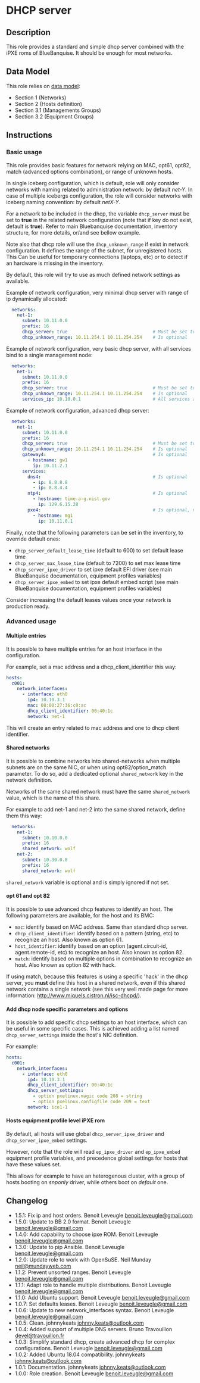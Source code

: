# DHCP server

## Description

This role provides a standard and simple dhcp server combined with the iPXE roms of BlueBanquise.
It should be enough for most networks.

## Data Model

This role relies on [data model](https://github.com/bluebanquise/bluebanquise/blob/master/resources/data_model.md):
* Section 1 (Networks)
* Section 2 (Hosts definition)
* Section 3.1 (Managements Groups)
* Section 3.2 (Equipment Groups)

## Instructions

### Basic usage

This role provides basic features for network relying on MAC, opt61, opt82, match (advanced options combination), or range of unknown hosts.

In single iceberg configuration, which is default, role will only consider networks with naming related to administration network: by default *net-Y*.
In case of multiple icebergs configuration, the role will consider networks with iceberg naming convention: by default *netX-Y*.

For a network to be included in the dhcp,
the variable `dhcp_server` must be set to **true** in the related network configuration (note that if key do not exist, default is **true**). Refer to main Bluebanquise documentation, inventory structure, for more details, or/and see bellow example.

Note also that dhcp role will use the `dhcp_unknown_range` if exist in network configuration. It defines the range of the subnet, for unregistered hosts.
This Can be useful for temporary connections (laptops, etc) or to detect if an
hardware is missing in the inventory.

By default, this role will try to use as much defined network settings as available.

Example of network configuration, very minimal dhcp server with range of ip dynamically allocated:

```yaml
  networks:
    net-1:
      subnet: 10.11.0.0
      prefix: 16
      dhcp_server: true                                # Must be set to true for dhcp_server role to integrate this network
      dhcp_unknown_range: 10.11.254.1 10.11.254.254    # Is optional
```

Example of network configuration, very basic dhcp server, with all services bind to a single management node:

```yaml
  networks:
    net-1:
      subnet: 10.11.0.0
      prefix: 16
      dhcp_server: true                                # Must be set to true for dhcp_server role to integrate this network
      dhcp_unknown_range: 10.11.254.1 10.11.254.254    # Is optional
      services_ip: 10.10.0.1                           # All services are running on 10.10.0.1
```

Example of network configuration, advanced dhcp server:

```yaml
  networks:
    net-1:
      subnet: 10.11.0.0
      prefix: 16
      dhcp_server: true                                # Must be set to true for dhcp_server role to integrate this network
      dhcp_unknown_range: 10.11.254.1 10.11.254.254    # Is optional
      gateway4:                                        # Is optional
        - hostname: gw1
          ip: 10.11.2.1
      services:
        dns4:                                          # Is optional
          - ip: 8.8.8.8
          - ip: 8.8.4.4
        ntp4:                                          # Is optional
          - hostname: time-a-g.nist.gov
            ip: 129.6.15.28 
        pxe4:                                          # Is optional, needed for pxe
          - hostname: mg1
            ip: 10.11.0.1
```

Finally, note that the following parameters can be set in the inventory, to
override default ones:

* `dhcp_server_default_lease_time` (default to 600) to set default lease time
* `dhcp_server_max_lease_time` (default to 7200) to set max lease time
* `dhcp_server_ipxe_driver` to set ipxe default EFI driver (see main BlueBanquise documentation, equipment profiles variables)
* `dhcp_server_ipxe_embed` to set ipxe default embed script (see main BlueBanquise documentation, equipment profiles variables)

Consider increasing the default leases values once your network is production ready.

### Advanced usage

#### Multiple entries

It is possible to have multiple entries for an host interface in the
configuration.

For example, set a mac address and a dhcp_client_identifier this way:

```yaml
hosts:
  c001:
    network_interfaces:
      - interface: eth0
        ip4: 10.10.3.1
        mac: 08:00:27:36:c0:ac
        dhcp_client_identifier: 00:40:1c
        network: net-1
```

This will create an entry related to mac address and one to dhcp client
identifier.

#### Shared networks

It is possible to combine networks into shared-networks when multiple subnets
are on the same NIC, or when using opt82/option_match parameter.
To do so, add a dedicated optional `shared_network` key in the network definition.

Networks of the same shared network must have the same `shared_network` value, 
which is the name of this share.

For example to add net-1 and net-2 into the same shared network, define them
this way:

```yaml
  networks:
    net-1:
      subnet: 10.10.0.0
      prefix: 16
      shared_network: wolf
    net-2:
      subnet: 10.30.0.0
      prefix: 16
      shared_network: wolf
```

`shared_network` variable is optional and is simply ignored if not set.

#### opt 61 and opt 82

It is possible to use advanced dhcp features to identify an host. The following
parameters are available, for the host and its BMC:

- `mac`: identify based on MAC address. Same than standard dhcp server.
- `dhcp_client_identifier`: identify based on a pattern (string, etc) to recognize an host. Also known as option 61.
- `host_identifier`: identify based on an option (agent.circuit-id, agent.remote-id, etc) to recognize an host. Also known as option 82.
- `match`: identify based on multiple options in combination to recognize an host. Also known as option 82 with hack.

If using match, because this features is using a specific 'hack' in the dhcp
server, you **must** define this host in a shared network, even if this shared
network contains a single network (see this very well made page for more
information: http://www.miquels.cistron.nl/isc-dhcpd/).

#### Add dhcp node specific parameters and options

It is possible to add specific dhcp settings to an host interface, which can be
useful in some specific cases.
This is achieved adding a list named `dhcp_server_settings` inside the host's NIC definition.

For example:

```yaml
hosts:
  c001:
    network_interfaces:
      - interface: eth0
        ip4: 10.10.3.1
        dhcp_client_identifier: 00:40:1c
        dhcp_server_settings:
          - option pxelinux.magic code 208 = string
          - option pxelinux.configfile code 209 = text
        network: ice1-1
```

#### Hosts equipment profile level iPXE rom

By default, all hosts will use global `dhcp_server_ipxe_driver` and `dhcp_server_ipxe_embed`
settings.

However, note that the role will read `ep_ipxe_driver` and `ep_ipxe_embed` equipment profile variables, and precedence global settings for hosts that have these values set.

This allows for example to have an heterogenous cluster, with a group of hosts booting on *snponly* driver, while others boot on *default* one.

## Changelog

* 1.5.1: Fix ip and host orders. Benoit Leveugle <benoit.leveugle@gmail.com>
* 1.5.0: Update to BB 2.0 format. Benoit Leveugle <benoit.leveugle@gmail.com>
* 1.4.0: Add capability to choose ipxe ROM. Benoit Leveugle <benoit.leveugle@gmail.com>
* 1.3.0: Update to pip Ansible. Benoit Leveugle <benoit.leveugle@gmail.com>
* 1.2.0: Update role to work with OpenSuSE. Neil Munday <neil@mundayweb.com>
* 1.1.2: Prevent unsorted ranges. Benoit Leveugle <benoit.leveugle@gmail.com>
* 1.1.1: Adapt role to handle multiple distributions. Benoit Leveugle <benoit.leveugle@gmail.com>
* 1.1.0: Add Ubuntu support. Benoit Leveugle <benoit.leveugle@gmail.com>
* 1.0.7: Set defaults leases. Benoit Leveugle <benoit.leveugle@gmail.com>
* 1.0.6: Update to new network_interfaces syntax. Benoit Leveugle <benoit.leveugle@gmail.com>
* 1.0.5: Clean. johnnykeats <johnny.keats@outlook.com>
* 1.0.4: Added support of multiple DNS servers. Bruno Travouillon <devel@travouillon.fr>
* 1.0.3: Simplify standard dhcp, create advanced dhcp for complex configurations. Benoit Leveugle <benoit.leveugle@gmail.com>
* 1.0.2: Added Ubuntu 18.04 compatibility. johnnykeats <johnny.keats@outlook.com>
* 1.0.1: Documentation. johnnykeats <johnny.keats@outlook.com>
* 1.0.0: Role creation. Benoit Leveugle <benoit.leveugle@gmail.com>

